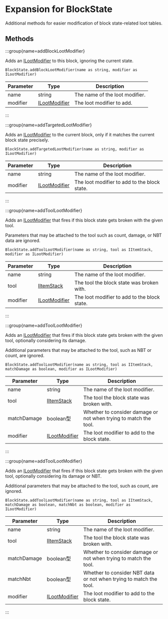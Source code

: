# Expansion for BlockState

Additional methods for easier modification of block state-related loot tables.

## Methods

:::group{name=addBlockLootModifier}

Adds an [ILootModifier](/vanilla/api/loot/modifier/ILootModifier) to this block, ignoring the current state.

```zenscript
BlockState.addBlockLootModifier(name as string, modifier as ILootModifier)
```

| Parameter | Type                                                      | Description                    |
| --------- | --------------------------------------------------------- | ------------------------------ |
| name      | string                                                    | The name of the loot modifier. |
| modifier  | [ILootModifier](/vanilla/api/loot/modifier/ILootModifier) | The loot modifier to add.      |


:::

:::group{name=addTargetedLootModifier}

Adds an [ILootModifier](/vanilla/api/loot/modifier/ILootModifier) to the current block, only if it matches the current block state precisely.

```zenscript
BlockState.addTargetedLootModifier(name as string, modifier as ILootModifier)
```

| Parameter | Type                                                      | Description                                  |
| --------- | --------------------------------------------------------- | -------------------------------------------- |
| name      | string                                                    | The name of the loot modifier.               |
| modifier  | [ILootModifier](/vanilla/api/loot/modifier/ILootModifier) | The loot modifier to add to the block state. |


:::

:::group{name=addToolLootModifier}

Adds an [ILootModifier](/vanilla/api/loot/modifier/ILootModifier) that fires if this block state gets broken with the given tool.

 Parameters that may be attached to the tool such as count, damage, or NBT data are ignored.

```zenscript
BlockState.addToolLootModifier(name as string, tool as IItemStack, modifier as ILootModifier)
```

| Parameter | Type                                                      | Description                                  |
| --------- | --------------------------------------------------------- | -------------------------------------------- |
| name      | string                                                    | The name of the loot modifier.               |
| tool      | [IItemStack](/vanilla/api/item/IItemStack)                | The tool the block state was broken with.    |
| modifier  | [ILootModifier](/vanilla/api/loot/modifier/ILootModifier) | The loot modifier to add to the block state. |


:::

:::group{name=addToolLootModifier}

Adds an [ILootModifier](/vanilla/api/loot/modifier/ILootModifier) that fires if this block state gets broken with the given tool, optionally considering its damage.

 Additional parameters that may be attached to the tool, such as NBT or count, are ignored.

```zenscript
BlockState.addToolLootModifier(name as string, tool as IItemStack, matchDamage as boolean, modifier as ILootModifier)
```

| Parameter   | Type                                                      | Description                                                      |
| ----------- | --------------------------------------------------------- | ---------------------------------------------------------------- |
| name        | string                                                    | The name of the loot modifier.                                   |
| tool        | [IItemStack](/vanilla/api/item/IItemStack)                | The tool the block state was broken with.                        |
| matchDamage | boolean型                                                  | Whether to consider damage or not when trying to match the tool. |
| modifier    | [ILootModifier](/vanilla/api/loot/modifier/ILootModifier) | The loot modifier to add to the block state.                     |


:::

:::group{name=addToolLootModifier}

Adds an [ILootModifier](/vanilla/api/loot/modifier/ILootModifier) that fires if this block state gets broken with the given tool, optionally considering its damage or NBT.

 Additional parameters that may be attached to the tool, such as count, are ignored.

```zenscript
BlockState.addToolLootModifier(name as string, tool as IItemStack, matchDamage as boolean, matchNbt as boolean, modifier as ILootModifier)
```

| Parameter   | Type                                                      | Description                                                        |
| ----------- | --------------------------------------------------------- | ------------------------------------------------------------------ |
| name        | string                                                    | The name of the loot modifier.                                     |
| tool        | [IItemStack](/vanilla/api/item/IItemStack)                | The tool the block state was broken with.                          |
| matchDamage | boolean型                                                  | Whether to consider damage or not when trying to match the tool.   |
| matchNbt    | boolean型                                                  | Whether to consider NBT data or not when trying to match the tool. |
| modifier    | [ILootModifier](/vanilla/api/loot/modifier/ILootModifier) | The loot modifier to add to the block state.                       |


:::


